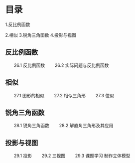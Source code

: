 # 目录
1.反比例函数

2.相似
3.锐角三角函数
4.投影与视图

## 反比例函数
　　26.1 反比例函数
　　26.2 实际问题与反比例函数

## 相似
　　27.1 图形的相似
　　27.2 相似三角形
　　27.3 位似

## 锐角三角函数
　　28.1 锐角三角函数
　　28.2 解直角三角形及其应用

## 投影与视图
　　29.1 投影
　　29.2 三视图
　　29.3 课题学习 制作立体模型
